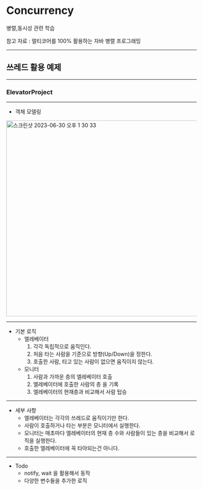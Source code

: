 # Concurrency
병렬,동시성 관련 학습

참고 자료 : 멀티코어를 100% 활용하는 자바 병렬 프로그래밍


------------------------------

## 쓰레드 활용 예제
------------------------------

### ElevatorProject

---
* 객체 모델링

<img width="518" alt="스크린샷 2023-06-30 오후 1 30 33" src="https://github.com/tmdrb/ElevatorProject/assets/31639082/e6178d3b-9644-4d1b-a1e1-d67a81da885c">

---

* 기본 로직
  * 엘레베이터
    1. 각각 독립적으로 움직인다.
    2. 처음 타는 사람을 기준으로 방향(Up/Down)을 정한다.
    3. 호출한 사람, 타고 있는 사람이 없으면 움직이지 않는다.
  * 모니터
    1. 사람과 가까운 층의 엘레베이터 호출
    2. 엘레베이터에 호출한 사람의 층 을 기록
    3. 엘레베이터의 현재층과 비교해서 사람 탑승

---

* 세부 사항
  * 엘레베이터는 각각의 쓰레드로 움직이기만 한다.
  * 사람이 호출하거나 타는 부분은 모니터에서 실행한다.
  * 모니터는 매초마다 엘레베이터의 현재 층 수와 사람들이 있는 층을 비교해서 로직을 실행한다.
  * 호출한 엘레베이터에 꼭 타야되는건 아니다.

--- 

* Todo
  * notify, wait 을 활용해서 동작
  * 다양한 변수들을 추가한 로직  
